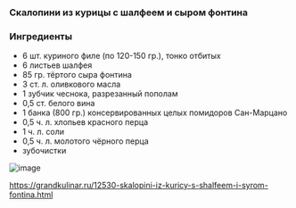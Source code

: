 ### Скалопини из курицы с шалфеем и сыром фонтина
### Ингредиенты
- 6 шт. куриного филе (по 120-150 гр.), тонко отбитых
- 6 листьев шалфея
- 85 гр. тёртого сыра фонтина
- 3 ст. л. оливкового масла
- 1 зубчик чеснока, разрезанный пополам
- 0,5 ст. белого вина
- 1 банка (800 гр.) консервированных целых помидоров Сан-Марцано
- 0,5 ч. л. хлопьев красного перца
- 1 ч. л. соли
- 0,5 ч. л. молотого чёрного перца
- зубочистки



![image](https://user-images.githubusercontent.com/100151463/216564520-63707f4f-11d8-42c6-a262-2bfb239cd42e.png)

https://grandkulinar.ru/12530-skalopini-iz-kuricy-s-shalfeem-i-syrom-fontina.html
